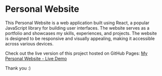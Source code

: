 # Personal Website

This Personal Website is a web application built using React, a popular JavaScript library for building user interfaces. The website serves as a portfolio and showcases my skills, experiences, and projects. The website is designed to be responsive and visually appealing, making it accessible across various devices.

Check out the live version of this project hosted on GitHub Pages:
[My Personal Website - Live Demo](https://eden-alem.github.io/Personal-Website/)

Thank you :)
